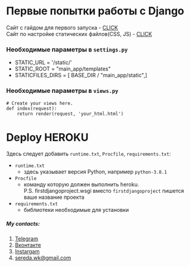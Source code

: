 # Первые попытки работы с Django

Сайт с гайдом для первого запуска - [CLICK](https://docs.djangoproject.com/en/3.1/intro/tutorial01/#creating-a-project)  
Сайт по настройке статических файлов(CSS, JS) - [CLICK](https://docs.djangoproject.com/en/3.1/howto/static-files/)

### Необходимые параметры в `settings.py`
- STATIC_URL = '/static/'
- STATIC_ROOT = "main_app/templates"
- STATICFILES_DIRS = [
    BASE_DIR / "main_app/static",]
    
### Необходимые параметры в `views.py`
```
# Create your views here.
def index(request):
    return render(request, 'your_html.html')
```
# Deploy HEROKU

Здесь следует добавить `runtime.txt`, `Procfile`, `requirements.txt`:
- `runtime.txt`
    - здесь указывает версия Python, например `python-3.8.1`
- `Procfile`
    - команду которую должен выполнить heroku.  
    P.S. firstdjangoproject.wsgi вместо `firstdjangoproject` пишется ваше название проекта
- `requirements.txt`
    - библиотеки необходимые для установки
    
##### My contacts:
1. [Telegram](https://tgmsg.ru/princepepper)
2. [Вконтакте](https://vk.com/princepepper)
3. [Instargam](https://www.instagram.com/prince_pepper_official/?hl=ru)
4. <sereda.wk@gmail.com>

